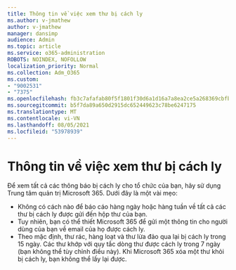 ```yaml
---
title: Thông tin về việc xem thư bị cách ly
ms.author: v-jmathew
author: v-jmathew
manager: dansimp
audience: Admin
ms.topic: article
ms.service: o365-administration
ROBOTS: NOINDEX, NOFOLLOW
localization_priority: Normal
ms.collection: Adm_O365
ms.custom:
- "9002531"
- "7375"
ms.openlocfilehash: fb3c7afafab80f5f1801f30d6a1d16a7a8ea2ce5a268369cbfb41787e7a2cbc4
ms.sourcegitcommit: b5f7da89a650d2915dc652449623c78be6247175
ms.translationtype: MT
ms.contentlocale: vi-VN
ms.lasthandoff: 08/05/2021
ms.locfileid: "53978939"
---
```

# <a name="info-about-viewing-quarantined-messages"></a>Thông tin về việc xem thư bị cách ly

Để xem tất cả các thông báo bị cách ly cho tổ chức của bạn, hãy sử dụng Trung tâm quản trị Microsoft 365. Dưới đây là một vài mẹo:

- Không có cách nào để báo cáo hàng ngày hoặc hàng tuần về tất cả các thư bị cách ly được gửi đến hộp thư của bạn.
- Tuy nhiên, bạn có thể thiết Microsoft 365 để gửi một thông tin cho người dùng của bạn về email của họ được cách ly.
- Theo mặc định, thư rác, hàng loạt và thư lừa đảo qua lại bị cách ly trong 15 ngày. Các thư khớp với quy tắc dòng thư được cách ly trong 7 ngày (bạn không thể tùy chỉnh điều này). Khi Microsoft 365 xóa một thư khỏi bị cách ly, bạn không thể lấy lại được.
